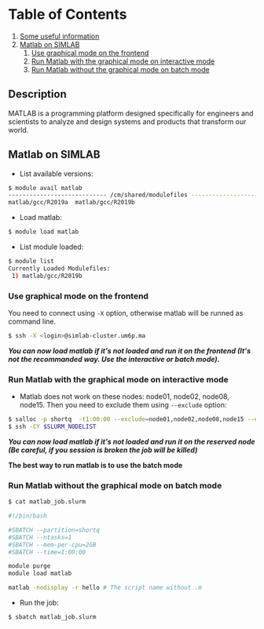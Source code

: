 # Table of Contents
1. [Some useful information](#1)
2. [Matlab on SIMLAB](#2)
   1. [Use graphical mode on the frontend](#3)
   2. [Run Matlab with the graphical mode on interactive mode](#4)
   3. [Run Matlab without the graphical mode on batch mode](#5)

## Description <a name="1"></a>
MATLAB is a programming platform designed specifically for engineers and scientists to analyze and design systems and products that transform our world.

## Matlab on SIMLAB <a name="2"></a>

- List available versions:

```sh
$ module avail matlab
---------------------------- /cm/shared/modulefiles ----------------------------
matlab/gcc/R2019a  matlab/gcc/R2019b  
```
- Load matlab:
```sh
$ module load matlab
```
- List module loaded:

```sh
$ module list
Currently Loaded Modulefiles:
 1) matlab/gcc/R2019b  
```

### Use graphical mode on the frontend <a name="3"></a>

You need to connect using `-X` option, otherwise matlab will be runned as command line.

```sh
$ ssh -X <login>@simlab-cluster.um6p.ma 
```
***You can now load matlab if it's not loaded and run it on the frontend (It's not the recommanded way. Use the interactive or batch mode).***

### Run Matlab with the graphical mode on interactive mode <a name="4"></a>
- Matlab does not work on these nodes: node01, node02, node08, node15. Then you need to exclude them using `--exclude` option:
```sh
$ salloc -p shortq  -t1:00:00 --exclude=node01,node02,node08,node15 --exclusive -N 1 -n 1 
$ ssh -CY $SLURM_NODELIST
```
***You can now load matlab if it's not loaded and run it on the reserved node (**Be careful, if you session is broken the job will be killed**)***

**The best way to run matlab is to use the batch mode**

### Run Matlab without the graphical mode on batch mode <a name="5"></a>
```sh
$ cat matlab_job.slurm

#!/bin/bash

#SBATCH --partition=shortq
#SBATCH --ntasks=1
#SBATCH --mem-per-cpu=2GB
#SBATCH --time=1:00:00

module purge
module load matlab

matlab -nodisplay -r hello # The script name without .m
```
- Run the job:

```sh
$ sbatch matlab_job.slurm
```
